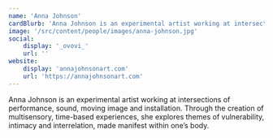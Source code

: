 ```yaml
---
name: 'Anna Johnson'
cardBlurb: 'Anna Johnson is an experimental artist working at intersections of performance, sound, moving image and installation. Through the creation of multisensory, time-based experiences, she explores themes of vulnerability, intimacy and interrelation, made manifest within one’s body.'
image: '/src/content/people/images/anna-johnson.jpg'
social:
    display: '_ovovi_'
    url: ''
website:
    display: 'annajohnsonart.com'
    url: 'https://annajohnsonart.com'
---
```


Anna Johnson is an experimental artist working at intersections of performance, sound, moving image and installation. Through the creation of multisensory, time-based experiences, she explores themes of vulnerability, intimacy and interrelation, made manifest within one’s body.
